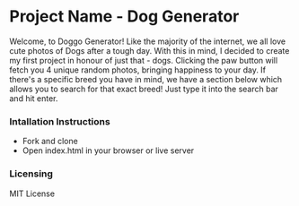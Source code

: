 # Project Name - Dog Generator

Welcome, to Doggo Generator! Like the majority of the internet, we all love cute photos of Dogs after a tough day. With this in mind, I decided to create my first project in honour of just that - dogs. Clicking the paw button will fetch you 4 unique random photos, bringing happiness to your day. If there's a specific breed you have in mind, we have a section below which allows you to search for that exact breed! Just type it into the search bar and hit enter.

### Intallation Instructions

- Fork and clone
- Open index.html in your browser or live server

### Licensing

MIT License
